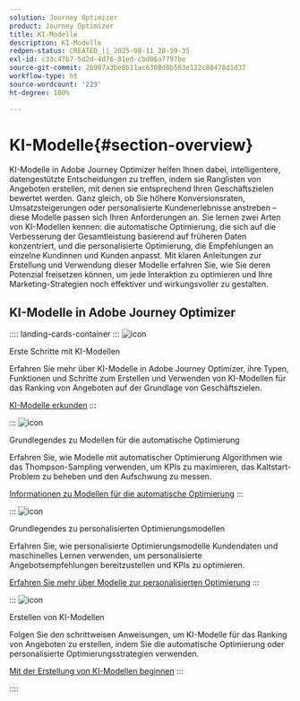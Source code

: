 ```yaml
---
solution: Journey Optimizer
product: Journey Optimizer
title: KI-Modelle
description: KI-Modelle
redpen-status: CREATED_||_2025-08-11_20-59-35
exl-id: c33c47b7-5d2d-4d76-81ed-cbd06a7797be
source-git-commit: 2b907a3be8b11ac6308d0b563e122c88478d1d37
workflow-type: ht
source-wordcount: '223'
ht-degree: 100%

---
```


# KI-Modelle{#section-overview}

KI-Modelle in Adobe Journey Optimizer helfen Ihnen dabei, intelligentere, datengestützte Entscheidungen zu treffen, indem sie Ranglisten von Angeboten erstellen, mit denen sie entsprechend Ihren Geschäftszielen bewertet werden. Ganz gleich, ob Sie höhere Konversionsraten, Umsatzsteigerungen oder personalisierte Kundenerlebnisse anstreben – diese Modelle passen sich Ihren Anforderungen an. Sie lernen zwei Arten von KI-Modellen kennen: die automatische Optimierung, die sich auf die Verbesserung der Gesamtleistung basierend auf früheren Daten konzentriert, und die personalisierte Optimierung, die Empfehlungen an einzelne Kundinnen und Kunden anpasst. Mit klaren Anleitungen zur Erstellung und Verwendung dieser Modelle erfahren Sie, wie Sie deren Potenzial freisetzen können, um jede Interaktion zu optimieren und Ihre Marketing-Strategien noch effektiver und wirkungsvoller zu gestalten.

## KI-Modelle in Adobe Journey Optimizer

:::: landing-cards-container
:::
![icon](https://cdn.experienceleague.adobe.com/icons/circle-play.svg?lang=de)

Erste Schritte mit KI-Modellen

Erfahren Sie mehr über KI-Modelle in Adobe Journey Optimizer, ihre Typen, Funktionen und Schritte zum Erstellen und Verwenden von KI-Modellen für das Ranking von Angeboten auf der Grundlage von Geschäftszielen.

[KI-Modelle erkunden](../using/offers/ranking/ai-models.md)
:::

:::
![icon](https://cdn.experienceleague.adobe.com/icons/chart-line.svg?lang=de)

Grundlegendes zu Modellen für die automatische Optimierung

Erfahren Sie, wie Modelle mit automatischer Optimierung Algorithmen wie das Thompson-Sampling verwenden, um KPIs zu maximieren, das Kaltstart-Problem zu beheben und den Aufschwung zu messen.

[Informationen zu Modellen für die automatische Optimierung](../using/offers/ranking/auto-optimization-model.md)
:::

:::
![icon](https://cdn.experienceleague.adobe.com/icons/bullseye.svg?lang=de)

Grundlegendes zu personalisierten Optimierungsmodellen

Erfahren Sie, wie personalisierte Optimierungsmodelle Kundendaten und maschinelles Lernen verwenden, um personalisierte Angebotsempfehlungen bereitzustellen und KPIs zu optimieren.

[Erfahren Sie mehr über Modelle zur personalisierten Optimierung](../using/offers/ranking/personalized-optimization-model.md)
:::

:::
![icon](https://cdn.experienceleague.adobe.com/icons/list-check.svg?lang=de)

Erstellen von KI-Modellen

Folgen Sie den schrittweisen Anweisungen, um KI-Modelle für das Ranking von Angeboten zu erstellen, indem Sie die automatische Optimierung oder personalisierte Optimierungsstrategien verwenden.

[Mit der Erstellung von KI-Modellen beginnen](../using/offers/ranking/create-ranking-strategies.md)
:::

::::
